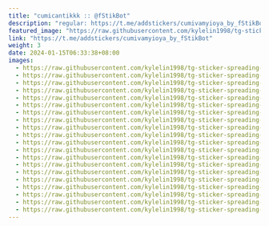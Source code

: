 ```yaml
---
title: "cumicantikkk :: @fStikBot"
description: "regular: https://t.me/addstickers/cumivamyioya_by_fStikBot"
featured_image: "https://raw.githubusercontent.com/kylelin1998/tg-sticker-spreading-worldwide-images/main/img/cd3e7d98-824a-44ce-a6ec-25c1606566df.jpg"
link: "https://t.me/addstickers/cumivamyioya_by_fStikBot"
weight: 3
date: 2024-01-15T06:33:38+08:00
images:
  - https://raw.githubusercontent.com/kylelin1998/tg-sticker-spreading-worldwide-images/main/img/cd3e7d98-824a-44ce-a6ec-25c1606566df.jpg
  - https://raw.githubusercontent.com/kylelin1998/tg-sticker-spreading-worldwide-images/main/img/52a1efd3-c942-408b-8d6e-067a191b1e78.jpg
  - https://raw.githubusercontent.com/kylelin1998/tg-sticker-spreading-worldwide-images/main/img/e49eee09-bd08-4f86-85c8-b42f4fd15fa6.jpg
  - https://raw.githubusercontent.com/kylelin1998/tg-sticker-spreading-worldwide-images/main/img/39ceb5fd-1f71-41e8-be43-613079977a82.jpg
  - https://raw.githubusercontent.com/kylelin1998/tg-sticker-spreading-worldwide-images/main/img/2d3b8906-05f3-4267-bc89-5a73b60cab88.jpg
  - https://raw.githubusercontent.com/kylelin1998/tg-sticker-spreading-worldwide-images/main/img/87a6641d-f647-41e7-a056-aac2f2b6c154.jpg
  - https://raw.githubusercontent.com/kylelin1998/tg-sticker-spreading-worldwide-images/main/img/989eda26-84ae-4ca1-975c-1a230a615496.jpg
  - https://raw.githubusercontent.com/kylelin1998/tg-sticker-spreading-worldwide-images/main/img/bfacf3bc-ce81-4056-8de8-058bc6a448c9.jpg
  - https://raw.githubusercontent.com/kylelin1998/tg-sticker-spreading-worldwide-images/main/img/4ac04aae-3933-4694-95b6-2d21e777f27d.jpg
  - https://raw.githubusercontent.com/kylelin1998/tg-sticker-spreading-worldwide-images/main/img/41eaa6d1-dec1-4703-970f-b1fb158a84c6.jpg
  - https://raw.githubusercontent.com/kylelin1998/tg-sticker-spreading-worldwide-images/main/img/4b7094a2-7cd8-4301-becd-b3faa851fecc.jpg
  - https://raw.githubusercontent.com/kylelin1998/tg-sticker-spreading-worldwide-images/main/img/653a1221-5396-4f42-b869-0fa7d06a27c8.jpg
  - https://raw.githubusercontent.com/kylelin1998/tg-sticker-spreading-worldwide-images/main/img/7f29ff6c-583f-4905-ad4c-e15dabfb6bab.jpg
  - https://raw.githubusercontent.com/kylelin1998/tg-sticker-spreading-worldwide-images/main/img/a3c5a6a6-05ce-4cfc-806a-625666c12dd6.jpg
  - https://raw.githubusercontent.com/kylelin1998/tg-sticker-spreading-worldwide-images/main/img/e1b78a39-d769-4a00-bd13-128474b38943.jpg
  - https://raw.githubusercontent.com/kylelin1998/tg-sticker-spreading-worldwide-images/main/img/8c6d78c7-d318-4e8c-a098-ae6c110f1873.jpg
  - https://raw.githubusercontent.com/kylelin1998/tg-sticker-spreading-worldwide-images/main/img/0e34ff01-407c-4668-9325-e423782bbd79.jpg
  - https://raw.githubusercontent.com/kylelin1998/tg-sticker-spreading-worldwide-images/main/img/7aa7ec19-e7f4-4e9f-a33a-a679af6a2c72.jpg
  - https://raw.githubusercontent.com/kylelin1998/tg-sticker-spreading-worldwide-images/main/img/e1b114ed-f5e3-472b-8308-5827e1c179f8.jpg
  - https://raw.githubusercontent.com/kylelin1998/tg-sticker-spreading-worldwide-images/main/img/c1822afd-4489-4d62-9957-e754f0bafb86.jpg
---
```

